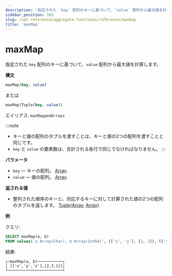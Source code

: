 ```yaml
---
description: '指定された `key` 配列のキーに基づいて、`value` 配列から最大値を計算します。'
sidebar_position: 165
slug: /sql-reference/aggregate-functions/reference/maxmap
title: 'maxMap'
---
```



# maxMap

指定された `key` 配列のキーに基づいて、`value` 配列から最大値を計算します。

**構文**

```sql
maxMap(key, value)
```
または
```sql
maxMap(Tuple(key, value))
```

エイリアス: `maxMappedArrays`

:::note
- キーと値の配列のタプルを渡すことは、キーと値の2つの配列を渡すことと同じです。
- `key` と `value` の要素数は、合計される各行で同じでなければなりません。
:::

**パラメータ**

- `key` — キーの配列。 [Array](../../data-types/array.md).
- `value` — 値の配列。 [Array](../../data-types/array.md).

**返される値**

- 整列された順序のキーと、対応するキーに対して計算された値の2つの配列のタプルを返します。 [Tuple](../../data-types/tuple.md)([Array](../../data-types/array.md), [Array](../../data-types/array.md)).

**例**

クエリ:

```sql
SELECT maxMap(a, b)
FROM values('a Array(Char), b Array(Int64)', (['x', 'y'], [2, 2]), (['y', 'z'], [3, 1]))
```

結果:

```text
┌─maxMap(a, b)───────────┐
│ [['x','y','z'],[2,3,1]]│
└────────────────────────┘
```
